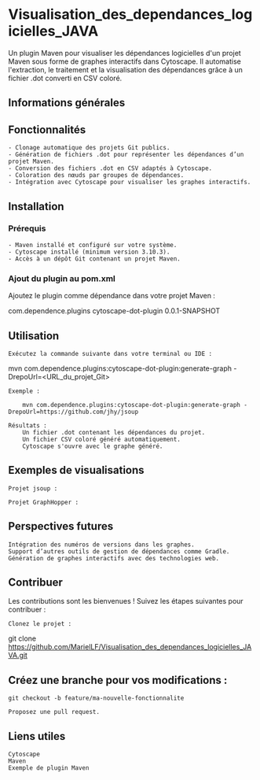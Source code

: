 # Visualisation_des_dependances_logicielles_JAVA
Un plugin Maven pour visualiser les dépendances logicielles d'un projet Maven sous forme de graphes interactifs dans Cytoscape. Il automatise l'extraction, le traitement et la visualisation des dépendances grâce à un fichier .dot converti en CSV coloré.
## Informations générales

## Fonctionnalités

    - Clonage automatique des projets Git publics.
    - Génération de fichiers .dot pour représenter les dépendances d’un projet Maven.
    - Conversion des fichiers .dot en CSV adaptés à Cytoscape.
    - Coloration des nœuds par groupes de dépendances.
    - Intégration avec Cytoscape pour visualiser les graphes interactifs.

## Installation
### Prérequis

    - Maven installé et configuré sur votre système.
    - Cytoscape installé (minimum version 3.10.3).
    - Accès à un dépôt Git contenant un projet Maven.

### Ajout du plugin au pom.xml

Ajoutez le plugin comme dépendance dans votre projet Maven :

<build>
  <plugins>
    <plugin>
      <groupId>com.dependence.plugins</groupId>
      <artifactId>cytoscape-dot-plugin</artifactId>
      <version>0.0.1-SNAPSHOT</version>
    </plugin>
  </plugins>
</build>

## Utilisation

    Exécutez la commande suivante dans votre terminal ou IDE :

mvn com.dependence.plugins:cytoscape-dot-plugin:generate-graph -DrepoUrl=<URL_du_projet_Git>

    Exemple :

        mvn com.dependence.plugins:cytoscape-dot-plugin:generate-graph -DrepoUrl=https://github.com/jhy/jsoup

    Résultats :
        Un fichier .dot contenant les dépendances du projet.
        Un fichier CSV coloré généré automatiquement.
        Cytoscape s'ouvre avec le graphe généré.

## Exemples de visualisations

    Projet jsoup :

    Projet GraphHopper :

## Perspectives futures

    Intégration des numéros de versions dans les graphes.
    Support d’autres outils de gestion de dépendances comme Gradle.
    Génération de graphes interactifs avec des technologies web.

## Contribuer

Les contributions sont les bienvenues ! Suivez les étapes suivantes pour contribuer :

    Clonez le projet :

git clone https://github.com/MarielLF/Visualisation_des_dependances_logicielles_JAVA.git

## Créez une branche pour vos modifications :

    git checkout -b feature/ma-nouvelle-fonctionnalite

    Proposez une pull request.

## Liens utiles

    Cytoscape
    Maven
    Exemple de plugin Maven
